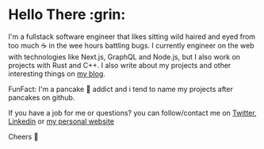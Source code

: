 <h1 align="left">Hello There :grin:</h1>

I'm a fullstack software engineer that likes sitting wild haired and eyed from too much :coffee: in the wee hours battling bugs. I currently engineer on the web with technologies like Next.js, GraphQL and Node.js, but I also work on projects with Rust and C++. I also write about my projects and other interesting things on [my blog](https://byteism.netlify.app).

FunFact: I'm a pancake 🥞 addict and i tend to name my projects after pancakes on github. 

If you have a job for me or questions? you can follow/contact me on [Twitter](https://twitter.com/HillTheLight), [Linkedin](https://linkedin.com/in/hillary-onyechekwa-9aa08b178) or [my personal website](https://savantV.netlify.app)

Cheers :clinking_glasses:


